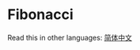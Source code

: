 # Fibonacci

Read this in other languages: [简体中文](https://github.com/geekhall/algorithms/tree/main/algorithm/math/fibonacci/RADME.md)

